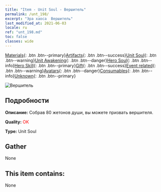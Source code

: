 ```yaml
---
title: "Item - Unit Soul - Вершитель"
permalink: /unt_198/
excerpt: "Эра хаоса  Вершитель"
last_modified_at: 2021-06-03
locale: ru
ref: "unt_198.md"
toc: false
classes: wide
---
```

 [Materials](/ItemsRU/){: .btn .btn--primary}[Artifacts](/ItemsRU/Artifacts/){: .btn .btn--success}[Unit Soul](/ItemsRU/UnitSoul/){: .btn .btn--warning}[Unit Awakening](/ItemsRU/UnitAwakening/){: .btn .btn--danger}[Hero Soul](/ItemsRU/HeroSoul/){: .btn .btn--info}[Hero Skill](/ItemsRU/HeroSkill/){: .btn .btn--primary}[Gift](/ItemsRU/Gift/){: .btn .btn--success}[Event related](/ItemsRU/Events/){: .btn .btn--warning}[Avatars](/ItemsRU/Avatars/){: .btn .btn--danger}[Consumables](/ItemsRU/Consumables/){: .btn .btn--info}[Unknown](/ItemsRU/Unknown/){: .btn .btn--primary}

 ![Вершитель](/images/u/ti_shenpanguan.jpg)

## Подробности
 **Описание:** Собрав 80 жетонов души, вы можете призвать вершителя.

 **Quality:** <span style="color: #FF0000">OK</span>

 **Type:** Unit Soul

## Gather

  None

## This item contains:

  None


